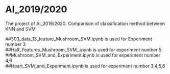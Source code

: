 # AI_2019/2020
The project of AI_2019/2020. Comparison of classification method between KNN and SVM

##303_data_13_feature_Mushroom_SVM.ipynb is used for Experiment number 3<br />
##Half_Features_Mushroom_SVM_.ipynb is used for experiment number 5<br />
##Mushroom_SVM_and_Experiment.ipynb is used for experiment number 4,6<br />
##Heart_SVM_and_Experiment.ipynb is used for experiment number 3,4,5,6<br />
